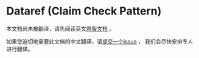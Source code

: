 # Dataref (Claim Check Pattern)

本文档尚未被翻译，请先阅读英文[原版文档](../../../extensions/dataref.md) 。

如果您迫切地需要此文档的中文翻译，请[提交一个issue](https://github.com/cloudevents/spec/issues) ，
我们会尽快安排专人进行翻译。